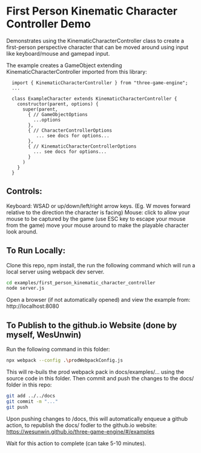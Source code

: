 # First Person Kinematic Character Controller Demo
Demonstrates using the KinematicCharacterController class to create a first-person perspective character that
can be moved around using input like keyboard/mouse and gamepad input.

The example creates a GameObject extending KinematicCharacterController imported from this library:
```
  import { KinematicCharacterController } from "three-game-engine";
  ...

  class ExampleCharacter extends KinematicCharacterController {
    constructor(parent, options) {
      super(parent,
        { // GameObjectOptions
          ...options
        }, 
        { // CharacterControllerOptions
           ... see docs for options...
        }, 
        { // KinematicCharacterControllerOptions
          ... see docs for options...
        }
      )
    }
  }
```


## Controls:
 Keyboard: WSAD or up/down/left/right arrow keys. (Eg. W moves forward relative to the direction the character is facing)
 Mouse: click to allow your mouse to be captured by the game (use ESC key to escape your mouse from the game)
        move your mouse around to make the playable character look around.


## To Run Locally:
Clone this repo, npm install, the run the following command which will
run a local server using webpack dev server.

```sh
cd examples/first_person_kinematic_character_controller
node server.js
```
Open a browser (if not automatically opened) and view the example from:
http://localhost:8080


## To Publish to the github.io Website (done by myself, WesUnwin)
Run the following command in this folder:

```sh
npx webpack --config .\prodWebpackConfig.js
```

This will re-buils the prod webpack pack in docs/examples/... using the source code in this folder.
Then commit and push the changes to the docs/ folder in this repo:

```sh
git add ../../docs
git commit -m "..."
git push
```

Upon pushing changes to /docs, this will automatically enqueue a github action, to republish the docs/ fodler to the github.io website:
https://wesunwin.github.io/three-game-engine/#/examples

Wait for this action to complete (can take 5-10 minutes).
